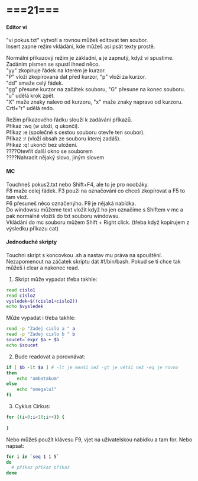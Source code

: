 # ===21===
#### Editor vi
"vi pokus.txt" vytvoří a rovnou můžeš editovat ten soubor.\
Insert zapne režim vkládání, kde můžeš asi psát texty prostě.

Normální příkazový režim je základní, a je zapnutý, když vi spustíme. Zadáním písmen se spustí ihned něco.\
"yy" zkopíruje řádek na kterém je kurzor.\
"P" vloží zkopírovaná dat před kurzor, "p" vloží za kurzor.\
"dd" smaže celý řádek.\
"gg" přesune kurzor na začátek souboru, "G" přesune na konec souboru.\
"u" udělá krok zpět.\
"X" maže znaky nalevo od kurzoru, "x" maže znaky napravo od kurzoru.\
Crtl+"r" udělá redo.

Režim příkazového řádku slouží k zadávání příkazů.\
Příkaz :wq (w uloží, q ukončí).\
Příkaz :e (společně s cestou souboru otevře ten soubor).\
Příkaz :r (vloží obsah ze souboru kterej zadáš).\
Příkaz :q! ukončí bez uložení.\
????Otevřít další okno se souborem\
????Nahradit nějaký slovo, jiným slovem
#### MC
Touchneš pokus2.txt nebo Shift+F4, ale to je pro noobáky.\
F8 maže celej řádek. F3 použi na označování co chceš zkopírovat a F5 to tam vlož.\
F6 přesuneš něco označenýho. F9 je nějaká nabídka.\
Do windowsu můžeme text vložit když ho jen označíme s Shiftem v mc a pak normálně vložíš do txt souboru windowsu.\
Vkládání do mc souboru můžem Shift + Right click. (třeba když kopírujem z výsledku příkazu cat)
#### Jednoduché skripty
Touchni skript s koncovkou .sh a nastav mu práva na spouštění.\
Nezapomenout na záčatek skriptu dát #!/bin/bash. Pokud se ti chce tak můžeš i clear a nakonec read.

1. Skript může vypadat třeba takhle:
```bash
read cislo1
read cislo2
vysledek=$((cislo1+cislo2))
echo $vysledek
```
Může vypadat i třeba takhle:
```bash
read -p "Zadej cislo a " a
read -p "Zadej cislo b " b
soucet=`expr $a + $b `
echo $soucet
```
2. Bude readovat a porovnávat:
```bash
if [ $b -lt $a ] # -lt je menší než -gt je větší než -eq je rovno
then
    echo "ambatakum"
else
    echo "omegalul"
fi
```
3. Cyklus Cirkus:
```bash
for ((i=0;i<10;i++)) {
  
}
```
Nebo můžeš použít klávesu F9, vjet na uživatelskou nabídku a tam for.
Nebo napsat:
```bash
for i in `seq 1 1 5`
do
  # příkaz příkaz příkaz
done
```